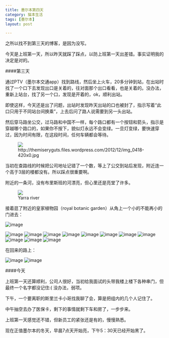 ```yaml
---
title: 墨尔本第四天  
category: 猫本生活  
tags: [墨尔本]  
layout: post  

---
```


之所以找不到第三天的博客，是因为没写。

今天是上班第一天，所以昨天就踩了踩点，以防上班第一天出差错。事实证明我的决定是对的。

####第三天

通过PTV（墨尔本交通app）找到路线，然后坐上火车，20多分钟到站，在出站时找了一个口下去发现出口是关着的，往对面那个出口看看，也是关着的。没办法，重新上站台，找了另一个口，发现是开着的，ok，顺利出站。

即使这样，今天还是出了问题，出站时发现昨天出站的口也被封了，指示写着“此口只用于不同站台间换乘”，上去后问了路人说需要到另一头出站。

然后穿马路坐公交，过马路和中国不一样，每个路口都有一个按钮和箭头，指示是穿越哪个路口的，如果你不按下，貌似灯永远不会变绿。一旦灯变绿，要快速穿过，因为时间有限，在这段时间，任何车辆都会等待。

<figure>
<img src="http://themiseryguts.files.wordpress.com/2012/12/img_0418-420x0.jpg ">
<figcaption>http://themiseryguts.files.wordpress.com/2012/12/img_0418-420x0.jpg 
</figcaption>
</figure>

当初在查路线的时候把公司地址记错了一个数，等上了公交到站后发现，附近连一个高于3层的楼都没有。所以踩点很重要啊。

附近的一条河，没有布里斯班的河漂亮，但心里还是亮堂了许多。

<figure>
<img src="http://killera.github.io/assets/images/yarra_river.jpg">
<figcaption>Yarra river
</figcaption>
</figure>

接着逛了附近的皇家植物园（royal botanic garden）从角上一个小的不能再小的门进去：

![image](http://killera.github.io/assets/images/mel/IMG_0003.JPG)

![image](http://killera.github.io/assets/images/mel/IMG_0013.JPG)![image](http://killera.github.io/assets/images/mel/IMG_0021.JPG)![image](http://killera.github.io/assets/images/mel/IMG_0026.JPG)![image](http://killera.github.io/assets/images/mel/IMG_0027.JPG)![image](http://killera.github.io/assets/images/mel/IMG_0031.JPG)![image](http://killera.github.io/assets/images/mel/IMG_0035.JPG)![image](http://killera.github.io/assets/images/mel/IMG_0039.JPG)![image](http://killera.github.io/assets/images/mel/IMG_9987.JPG)![image](http://killera.github.io/assets/images/mel/IMG_9988.JPG)![image](http://killera.github.io/assets/images/mel/IMG_9990.JPG)![image](http://killera.github.io/assets/images/mel/IMG_9997.JPG)
在回来的路上：
![image](http://killera.github.io/assets/images/mel/IMG_0045.JPG)![image](http://killera.github.io/assets/images/mel/IMG_0072.JPG)
####今天
上班第一天还算顺利，公司人很好，当初给我面试的头带我楼上楼下各种串门，但最终一个名字都没记住:( 没办法，弱项。

下午，一个要离职的斯里兰卡小哥找我聊了会，算是把组内的几个人记住了。中午抽空去办了医保卡，剩下的事情就剩下车和房了，一步步来。
上班第一天感觉还不错，但新员工的紧张还是有的，慢慢熟悉。
现在正值墨尔本的冬天，早晨7点天开始亮，下午5：30天已经开始黑了。





